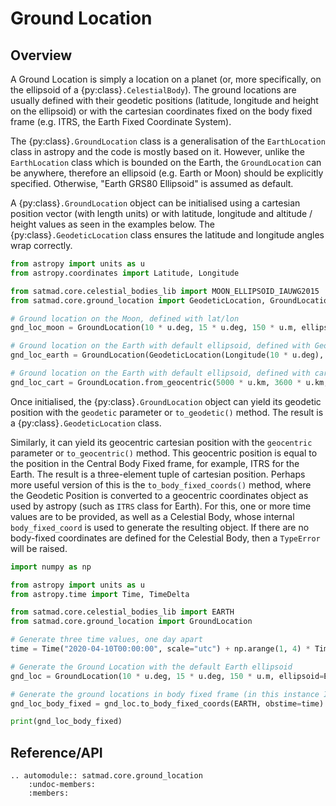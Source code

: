 # Ground Location

## Overview

A Ground Location is simply a location on a planet (or, more specifically, on the ellipsoid of a {py:class}`.CelestialBody`). The ground locations are usually defined with their geodetic positions (latitude, longitude and height on the ellipsoid) or with the cartesian coordinates fixed on the body fixed frame (e.g. ITRS, the Earth Fixed Coordinate System).

The {py:class}`.GroundLocation` class is a generalisation of the `EarthLocation` class in astropy and the code is mostly based on it. However, unlike the `EarthLocation` class which is bounded on the Earth, the `GroundLocation` can be anywhere, therefore an ellipsoid (e.g. Earth or Moon) should be explicitly specified. Otherwise, "Earth GRS80 Ellipsoid" is assumed as default.

A {py:class}`.GroundLocation` object can be initialised using a cartesian position vector (with length units) or with latitude, longitude and altitude / height values as seen in the examples below. The {py:class}`.GeodeticLocation` class ensures the latitude and longitude angles wrap correctly.

```python
from astropy import units as u
from astropy.coordinates import Latitude, Longitude

from satmad.core.celestial_bodies_lib import MOON_ELLIPSOID_IAUWG2015
from satmad.core.ground_location import GeodeticLocation, GroundLocation

# Ground location on the Moon, defined with lat/lon
gnd_loc_moon = GroundLocation(10 * u.deg, 15 * u.deg, 150 * u.m, ellipsoid=MOON_ELLIPSOID_IAUWG2015)

# Ground location on the Earth with default ellipsoid, defined with GeodeticLocation
gnd_loc_earth = GroundLocation(GeodeticLocation(Longitude(10 * u.deg), Latitude(15 * u.deg), 150 * u.m))

# Ground location on the Earth with default ellipsoid, defined with cartesian position
gnd_loc_cart = GroundLocation.from_geocentric(5000 * u.km, 3600 * u.km, 1500 * u.km)
```

Once initialised, the {py:class}`.GroundLocation` object can yield its geodetic position with the `geodetic` parameter or `to_geodetic()` method. The result is a {py:class}`.GeodeticLocation` class.

Similarly, it can yield its geocentric cartesian position with the `geocentric` parameter or `to_geocentric()` method. This geocentric position is equal to the position in the Central Body Fixed frame, for example, ITRS for the Earth. The result is a three-element tuple of cartesian position. Perhaps more useful version of this is the `to_body_fixed_coords()` method, where the Geodetic Position is converted to a geocentric coordinates object as used by astropy (such as `ITRS` class for Earth). For this, one or more time values are to be provided, as well as a Celestial Body, whose internal `body_fixed_coord` is used to generate the resulting object. If there are no body-fixed coordinates are defined for the Celestial Body, then a `TypeError` will be raised.

```python
import numpy as np

from astropy import units as u
from astropy.time import Time, TimeDelta

from satmad.core.celestial_bodies_lib import EARTH
from satmad.core.ground_location import GroundLocation

# Generate three time values, one day apart
time = Time("2020-04-10T00:00:00", scale="utc") + np.arange(1, 4) * TimeDelta(1, format="jd")

# Generate the Ground Location with the default Earth ellipsoid
gnd_loc = GroundLocation(10 * u.deg, 15 * u.deg, 150 * u.m, ellipsoid=EARTH.ellipsoid)

# Generate the ground locations in body fixed frame (in this instance ITRS)
gnd_loc_body_fixed = gnd_loc.to_body_fixed_coords(EARTH, obstime=time)

print(gnd_loc_body_fixed)
```

## Reference/API

```{eval-rst}
.. automodule:: satmad.core.ground_location
    :undoc-members:
    :members:
```